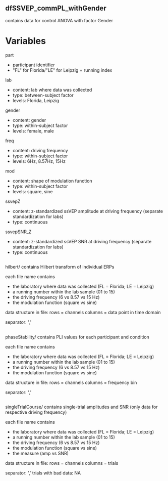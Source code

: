 ## dfSSVEP_commPL_withGender
contains data for control ANOVA with factor Gender

# Variables
part
- participant identifier
- "FL" for Florida/"LE" for Leipzig + running index 

lab
- content: lab where data was collected
- type: between-subject factor
- levels: Florida, Leipzig

gender
- content: gender
- type: within-subject factor
- levels: female, male

freq
- content: driving frequency
- type: within-subject factor
- levels: 6Hz, 8.57Hz, 15Hz

mod
- content: shape of modulation function
- type: within-subject factor
- levels: square, sine

ssvepZ
- content: z-standardized ssVEP amplitude at driving frequency (separate standardization for labs)
- type: continuous

ssvepSNR_Z
- content: z-standardized ssVEP SNR at driving frequency (separate standardization for labs)
- type: continuous


##
hilbert/
contains Hilbert transform of individual ERPs

each file name contains
- the laboratory where data was collected (FL = Florida; LE = Leipzig)
- a running number within the lab sample (01 to 15)
- the driving frequency (6 vs 8.57 vs 15 Hz)
- the modulation function (square vs sine)

data structure in file:
rows = channels
columns = data point in time domain

separator: ','



##
phaseStability/
contains PLI values for each participant and condition

each file name contains
- the laboratory where data was collected (FL = Florida; LE = Leipzig)
- a running number within the lab sample (01 to 15)
- the driving frequency (6 vs 8.57 vs 15 Hz)
- the modulation function (square vs sine)

data structure in file:
rows = channels
columns = frequency bin

separator: ','



##
singleTrialCourse/
contains single-trial amplitudes and SNR (only data for respective driving frequency)

each file name contains
- the laboratory where data was collected (FL = Florida; LE = Leipzig)
- a running number within the lab sample (01 to 15)
- the driving frequency (6 vs 8.57 vs 15 Hz)
- the modulation function (square vs sine)
- the measure (amp vs SNR)

data structure in file:
rows = channels
columns = trials

separator: ','
trials with bad data: NA